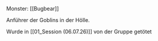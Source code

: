 Monster: [[Bugbear]]

Anführer der Goblins in der Hölle.

Wurde in [[01_Session (06.07.26)]] von der Gruppe getötet